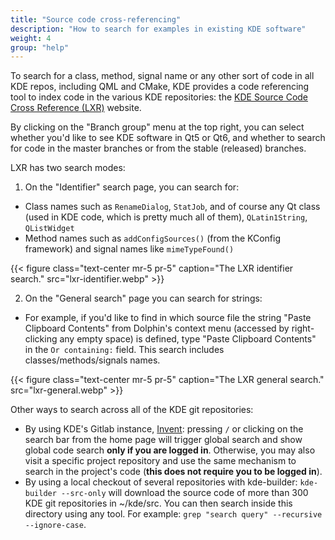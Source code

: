 ```yaml
---
title: "Source code cross-referencing"
description: "How to search for examples in existing KDE software"
weight: 4
group: "help"
---
```


To search for a class, method, signal name or any other sort of code in all KDE repos, including QML and CMake, KDE provides a code referencing tool to index code in the various KDE repositories: the [KDE Source Code Cross Reference (LXR)](https://lxr.kde.org/) website.

By clicking on the "Branch group" menu at the top right, you can select whether you'd like to see KDE software in Qt5 or Qt6, and whether to search for code in the master branches or from the stable (released) branches.

LXR has two search modes:

1. On the "Identifier" search page, you can search for:
  * Class names such as `RenameDialog`, `StatJob`, and of course any Qt class (used in KDE code, which is pretty much all of them), `QLatin1String`, `QListWidget`
  * Method names such as `addConfigSources()` (from the KConfig framework) and signal names like `mimeTypeFound()`

{{< figure class="text-center mr-5 pr-5" caption="The LXR identifier search." src="lxr-identifier.webp" >}}

2. On the "General search" page you can search for strings:
  * For example, if you'd like to find in which source file the string "Paste Clipboard Contents" from Dolphin's context menu (accessed by right-clicking any empty space) is defined, type "Paste Clipboard Contents" in the `Or containing:` field. This search includes classes/methods/signals names.

{{< figure class="text-center mr-5 pr-5" caption="The LXR general search." src="lxr-general.webp" >}}

Other ways to search across all of the KDE git repositories:

* By using KDE's Gitlab instance, [Invent](https://invent.kde.org): pressing `/` or clicking on the search bar from the home page will trigger global search and show global code search **only if you are logged in**. Otherwise, you may also visit a specific project repository and use the same mechanism to search in the project's code (**this does not require you to be logged in**).
* By using a local checkout of several repositories with kde-builder: `kde-builder --src-only` will download the source code of more than 300 KDE git repositories in ~/kde/src. You can then search inside this directory using any tool. For example: `grep "search query" --recursive --ignore-case`.
